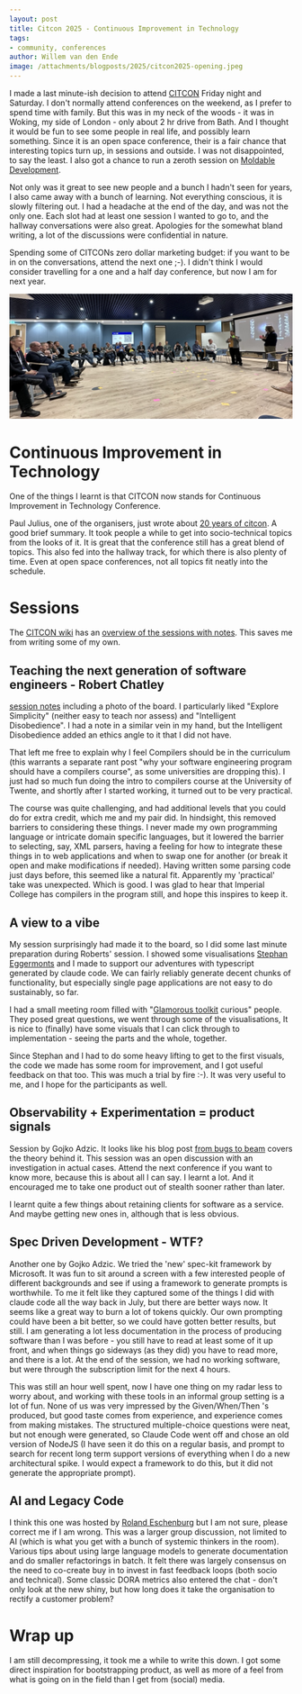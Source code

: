 ```yaml
---
layout: post
title: Citcon 2025 - Continuous Improvement in Technology
tags:
- community, conferences
author: Willem van den Ende
image: /attachments/blogposts/2025/citcon2025-opening.jpeg
---
```


I made a last minute-ish decision to attend [CITCON](https://citconf.com/) Friday night and Saturday. I don't normally attend conferences on the weekend, as I prefer to spend time with family. But this was in my neck of the woods - it was in Woking, my side of London - only about 2 hr drive from Bath. And I thought it would be fun to see some people in real life, and possibly learn something. Since it is an open space conference, their is a fair chance that interesting topics turn up, in sessions and outside. I was not disappointed, to say the least. I also got a chance to run a zeroth session on [Moldable Development](https://moldabledevelopment.com/). 

Not only was it great to see new people and a bunch I hadn't seen for years, I also came away with a bunch of learning. Not everything conscious, it is slowly filtering out. I had a headache at the end of the day, and was not the only one. Each slot had at least one session I wanted to go to, and the hallway conversations were also great. Apologies for the somewhat bland writing, a lot of the discussions were confidential in nature. 

Spending some of CITCONs zero dollar marketing budget: if you want to be in on the conversations, attend the next one ;-). I didn't think I would consider travelling for a one and a half day conference, but now I am for next year. 

![Paul Julius and Jeffrey Fredrick facilitating the opening. A cirle of 50 people listens](/attachments/blogposts/2025/citcon2025-opening.jpeg)

# Continuous Improvement in Technology

One of the things I learnt is that CITCON now stands for Continuous Improvement in Technology Conference.

Paul Julius, one of the organisers, just wrote about [20 years of citcon](https://pauljulius.com/blog/citcon-conference-history.html). A good brief summary. It took people a while to get into socio-technical topics from the looks of it. It is great that the conference still has a great blend of topics. This also fed into the hallway track, for which there is also plenty of time. Even at open space conferences, not all topics fit neatly into the schedule.


# Sessions

The [CITCON wiki](https://citconf.com/wiki/index.php) has an [overview of the sessions with notes](https://citconf.com/wiki/index.php?title=CITCONEurope2025Sessions). This saves me from writing some of my own.

## Teaching the next generation of software engineers - Robert Chatley

[session notes](https://citconf.com/wiki/index.php?title=Teaching_Next_Gen_of_SW_Eng.) including a photo of the board. I particularly liked "Explore Simplicity" (neither easy to teach nor assess) and "Intelligent Disobedience". I had a note in a similar vein in my hand, but the Intelligent Disobedience added an ethics angle to it that I did not have. 

That left me free to explain why I feel Compilers should be in the curriculum (this warrants a separate rant post "why your software engineering program should have a compilers course", as some universities are dropping this). I just had so much fun doing the intro to compilers course at the University of Twente, and shortly after I started working, it turned out to be very practical. 

The course was quite challenging, and had additional levels that you could do for extra credit, which me and my pair did. In hindsight, this removed barriers to considering these things. I never made my own programming language or intricate domain specific languages, but it lowered the barrier to selecting, say, XML parsers, having a feeling for how to integrate these things in to web applications and when to swap one for another (or break it open and make modifications if needed). Having written some parsing code just days before, this seemed like a natural fit. Apparently my 'practical' take was unexpected. Which is good. I was glad to hear that Imperial College has compilers in the program still, and hope this inspires to keep it. 

## A view to a vibe

My session surprisingly had made it to the board, so I did some last minute preparation during Roberts' session. I showed some visualisations  [Stephan Eggermonts](https://domeinmodel.nl/) and I made to support our adventures with typescript generated by claude code. We can fairly reliably generate decent chunks of functionality, but especially single page applications are not easy to do sustainably, so far. 

I had a small meeting room filled with "[Glamorous toolkit](https://gtoolkit.com/) curious" people. They posed great questions, we went through some of the visualisations, It is nice to (finally) have some visuals that I can click through to implementation - seeing the parts and the whole, together. 

Since Stephan and I had to do some heavy lifting to get to the first visuals, the code we made has some room for improvement, and I got useful feedback on that too. This was much a trial by fire :-). It was very useful to me, and I hope for the participants as well.



## Observability + Experimentation = product signals

Session by Gojko Adzic. It looks like his blog post [from bugs to beam](https://gojko.net/2024/09/30/from-bugs-to-beam/) covers the theory behind it. This session was an open discussion with an investigation in actual cases. Attend the next conference if you want to know more, because this is about all I can say. I learnt a lot. And it encouraged me to take one product out of stealth sooner rather than later. 

I learnt quite a few things about retaining clients for software as a service. And maybe getting new ones in, although that is less obvious.


## Spec Driven Development - WTF?

Another one by Gojko Adzic. We tried the 'new' spec-kit framework by Microsoft. It was fun to sit around a screen with a few interested people of different backgrounds and see if using a framework to generate prompts is worthwhile. To me it felt like they captured some of the things I did with claude code all the way back in July, but there are better ways now. It seems like a great way to burn a lot of tokens quickly. Our own prompting could have been a bit better, so we could have gotten better results, but still. I am generating a lot less documentation in the process of producing software than I was before - you still have to read at least some of it up front, and when things go sideways (as they did) you have to read more, and there is a lot. At the end of the session, we had no working software, but were through the subscription limit for the next 4 hours. 

This was still an hour well spent, now I have one thing on my radar less to worry about, and working with these tools in an informal group setting is a lot of fun. None of us was very impressed by the Given/When/Then 's produced, but good taste comes from experience, and experience comes from making mistakes. The structured multiple-choice questions were neat, but not enough were generated, so Claude Code went off and chose an old version of NodeJS (I have seen it do this on a regular basis, and prompt to search for recent long term support versions of everything when I do a new architectural spike. I would expect a framework to do this, but it did not generate the appropriate prompt).


## AI and Legacy Code

I think this one was hosted by  [Roland Eschenburg](https://citconf.com/wiki/index.php?title=Roland_Eschenburg) but I am not sure, please correct me if I am wrong. This was a larger group discussion, not limited to AI (which is what you get with a bunch of systemic thinkers in the room). Various tips about using large language models to generate documentation and do smaller refactorings in batch. It felt there was largely consensus on the need to co-create buy in to invest in fast feedback loops (both socio and technical). Some classic DORA metrics also entered the chat - don't only look at the new shiny, but how long does it take the organisation to rectify a customer problem?

# Wrap up

I am still decompressing, it took me a while to write this down. I got some direct inspiration for bootstrapping product, as well as more of a feel from what is going on in the field than I get from (social) media.





 




